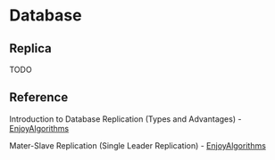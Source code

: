 # Database

## Replica

TODO

## Reference

Introduction to Database Replication (Types and Advantages) - [EnjoyAlgorithms](https://www.enjoyalgorithms.com/blog/introduction-to-database-replication-system-design)

Mater-Slave Replication (Single Leader Replication) - [EnjoyAlgorithms](https://www.enjoyalgorithms.com/blog/master-slave-replication-databases)
